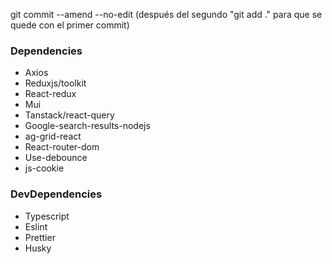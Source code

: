 

git commit --amend --no-edit (después del segundo "git add ." para que se quede con el primer commit)

### Dependencies
* Axios
* Reduxjs/toolkit
* React-redux
* Mui
* Tanstack/react-query
* Google-search-results-nodejs
* ag-grid-react
* React-router-dom
* Use-debounce
* js-cookie

### DevDependencies
* Typescript
* Eslint
* Prettier
* Husky
